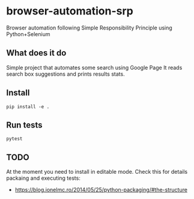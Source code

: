 # browser-automation-srp
Browser automation following Simple Responsibility Principle using Python+Selenium

## What does it do
Simple project that automates some search using Google Page
It reads search box suggestions and prints results stats.

## Install
```pip install -e .```

## Run tests
```pytest```

## TODO
At the moment you need to install in editable mode. Check this for details packaing and executing tests:
 - https://blog.ionelmc.ro/2014/05/25/python-packaging/#the-structure
